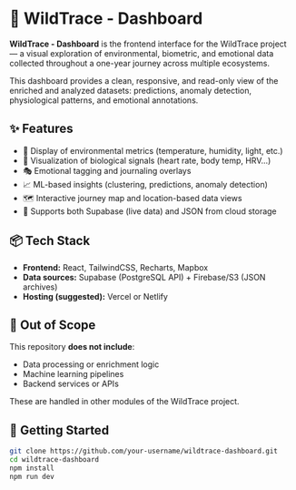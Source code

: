 # 🦌 WildTrace - Dashboard

**WildTrace - Dashboard** is the frontend interface for the WildTrace project — a visual exploration of environmental, biometric, and emotional data collected throughout a one-year journey across multiple ecosystems.

This dashboard provides a clean, responsive, and read-only view of the enriched and analyzed datasets: predictions, anomaly detection, physiological patterns, and emotional annotations.

## ✨ Features

- 🌿 Display of environmental metrics (temperature, humidity, light, etc.)
- 💓 Visualization of biological signals (heart rate, body temp, HRV...)
- 🎭 Emotional tagging and journaling overlays
- 📈 ML-based insights (clustering, predictions, anomaly detection)
- 🗺️ Interactive journey map and location-based data views
- 📁 Supports both Supabase (live data) and JSON from cloud storage

## 📦 Tech Stack

- **Frontend:** React, TailwindCSS, Recharts, Mapbox
- **Data sources:** Supabase (PostgreSQL API) + Firebase/S3 (JSON archives)
- **Hosting (suggested):** Vercel or Netlify

## 🚫 Out of Scope

This repository **does not include**:
- Data processing or enrichment logic
- Machine learning pipelines
- Backend services or APIs

These are handled in other modules of the WildTrace project.

## 🚀 Getting Started

```bash
git clone https://github.com/your-username/wildtrace-dashboard.git
cd wildtrace-dashboard
npm install
npm run dev

